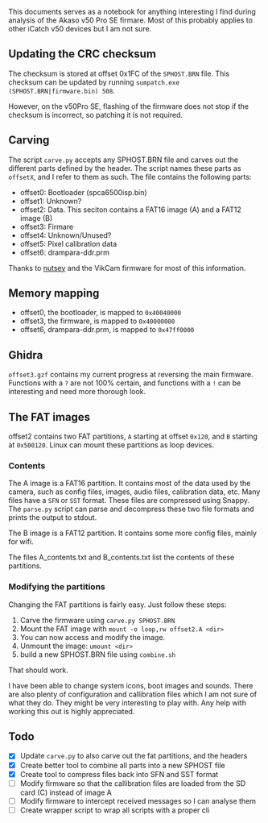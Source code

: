 This documents serves as a notebook for anything interesting I find during
analysis of the Akaso v50 Pro SE firmare. Most of this probably applies to 
other iCatch v50 devices but I am not sure.


## Updating the CRC checksum
The checksum is stored at offset 0x1FC of the `SPHOST.BRN` file. This checksum 
can be updated by running `sumpatch.exe (SPHOST.BRN|firmware.bin) 508`.

However, on the v50Pro SE, flashing of the firmware does not stop if the 
checksum is incorrect, so patching it is not required. 

## Carving
The script `carve.py` accepts any SPHOST.BRN file and carves out the different 
parts defined by the header. The script names these parts as `offsetX`, and I 
refer to them as such. The file contains the following parts:

- offset0: Bootloader (spca6500isp.bin)
- offset1: Unknown?
- offset2: Data. This seciton contains a FAT16 image (A) and a FAT12 image (B)
- offset3: Firmare
- offset4: Unknown/Unused?
- offset5: Pixel calibration data
- offset6: drampara-ddr.prm

Thanks to [nutsey](https://www.goprawn.com/forum/sunplus-cams/10333-icatch-sunplus-firmware-hacks?p=17034#post17034) 
and the VikCam firmware for most of this information. 


## Memory mapping
- offset0, the bootloader, is mapped to `0x40040000`
- offset3, the firmware, is mapped to `0x40000000`
- offset6, drampara-ddr.prm, is mapped to `0x47ff0000`


## Ghidra
`offset3.gzf` contains my current progress at reversing the main firmware.
Functions with a `?` are not 100% certain, and functions with a `!` can be
interesting and need more thorough look.


## The FAT images
offset2 contains two FAT partitions, `A` starting at offset `0x120`, and `B` 
starting at `0x500120`. Linux can mount these partitions as loop devices.

### Contents
The A image is a FAT16 partition. It contains most of the data used by the 
camera, such as config files, images, audio files, calibration data, etc.
Many files have a `SFN` or `SST` format. These files are compressed using 
Snappy. The `parse.py` script can parse and decompress these two file formats 
and prints the output to stdout. 

The B image is a FAT12 partition. It contains some more config files, mainly 
for wifi.

The files A\_contents.txt and B\_contents.txt list the contents of these 
partitions.

### Modifying the partitions
Changing the FAT partitions is fairly easy. Just follow these steps:
1. Carve the firmware using `carve.py SPHOST.BRN`
2. Mount the FAT image with `mount -o loop,rw offset2.A <dir>`
3. You can now access and modify the image.
4. Unmount the image: `umount <dir>`
5. build a new SPHOST.BRN file using `combine.sh`

That should work.

I have been able to change system icons, boot images and sounds. There are also
plenty of configuration and callibration files which I am not sure of what they
do. They might be very interesting to play with. Any help with working this out
is highly appreciated. 


## Todo
- [x] Update `carve.py` to also carve out the fat partitions, and the headers
- [x] Create better tool to combine all parts into a new SPHOST file
- [x] Create tool to compress files back into SFN and SST format
- [ ] Modify firmware so that the callibration files are loaded from the SD card
(C) instead of image A
- [ ] Modify firmware to intercept received messages so I can analyse them
- [ ] Create wrapper script to wrap all scripts with a proper cli
